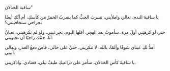 ساقية الخذلان"

يا ساقيةَ الندم،
تعالي واملأيني،
تسربَ الحبُّ كما يسربُ الخمرُ من كأسكِ،
أم أنَّكِ أيضًا بجراحي ستجافينني؟ 

حتى لو كرهتِني أولَ مرة،
سأموتُ بعد الهجر،
أقلها اليوم، تجرعيني،
ولو لم تكرهيني،
تعبانٌ أنا، جئتُكِ راجيًا أن تحتويني. 

أمدُّ لكِ عيناي شوقًا وألمًا،
بالله، لا تنكريني.
حنيَّ على حالي،
فاضَ دمعُ الغدر، وتعالى أنيني. 

يا ساقيةَ كأسِ الخذلان،
سأمر على ذراعيكِ طيفُ نيلي،
فعتادي، واذكريني. 


